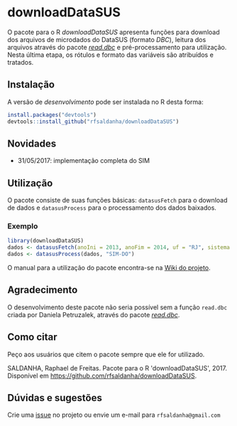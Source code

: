 # downloadDataSUS

O pacote para o R *downloadDataSUS* apresenta funções para download dos arquivos de microdados do DataSUS (formato *DBC*), leitura dos arquivos através do pacote [*read.dbc*](https://cran.r-project.org/web/packages/read.dbc/index.html) e pré-processamento para utilização. Nesta última etapa, os rótulos e formato das variáveis são atribuídos e tratados.

## Instalação

A versão de *desenvolvimento* pode ser instalada no R desta forma:

```r
install.packages("devtools")
devtools::install_github("rfsaldanha/downloadDataSUS")
```

## Novidades

* 31/05/2017: implementação completa do SIM


## Utilização

O pacote consiste de suas funções básicas: `datasusFetch` para o download de dados e `datasusProcess` para o processamento dos dados baixados.

### Exemplo

```r
library(downloadDataSUS)
dados <- datasusFetch(anoIni = 2013, anoFim = 2014, uf = "RJ", sistema = "SIM-DO")
dados <- datasusProcess(dados, "SIM-DO")
```

O manual para a utilização do pacote encontra-se na [Wiki do projeto](https://github.com/rfsaldanha/downloadDataSUS/wiki).

## Agradecimento

O desenvolvimento deste pacote não seria possível sem a função `read.dbc` criada por Daniela Petruzalek, através do pacote [*read.dbc*](https://cran.r-project.org/web/packages/read.dbc/index.html).

## Como citar

Peço aos usuários que citem o pacote sempre que ele for utilizado.

SALDANHA, Raphael de Freitas. Pacote para o R 'downloadDataSUS', 2017. Disponível em <https://github.com/rfsaldanha/downloadDataSUS>.

## Dúvidas e sugestões

Crie uma [issue](https://github.com/rfsaldanha/downloadDataSUS/issues) no projeto ou envie um e-mail para `rfsaldanha@gmail.com`
